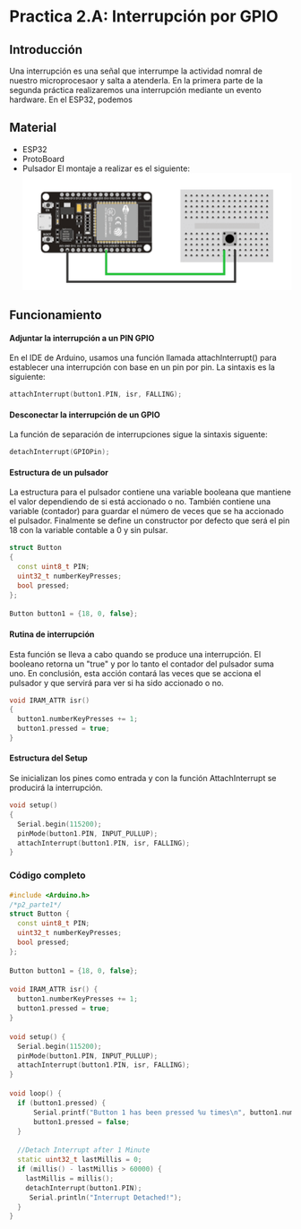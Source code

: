 # Practica 2.A: Interrupción por GPIO

## **Introducción**

Una interrupción es una señal que interrumpe la actividad nomral de nuestro microprocesaor y salta a atenderla.
En la primera parte de la segunda práctica realizaremos una interrupción mediante un evento hardware.
En el ESP32, podemos 

## **Material**

- ESP32
- ProtoBoard
- Pulsador
El montaje a realizar es el siguiente:
![](practica2_gpio.PNG)

## **Funcionamiento**

#### **Adjuntar la interrupción a un PIN GPIO**
En el IDE de Arduino, usamos una función llamada attachInterrupt() para establecer una interrupción con base en un pin por pin. La sintaxis es la siguiente:
```cpp
attachInterrupt(button1.PIN, isr, FALLING);
```
#### **Desconectar la interrupción de un GPIO**
La función de separación de interrupciones sigue la sintaxis siguente:
```cpp
detachInterrupt(GPIOPin);
```

#### **Estructura de un pulsador**
 La estructura para el pulsador contiene una variable booleana que mantiene el valor dependiendo de si está accionado o no.
 También contiene una variable (contador) para guardar el número de veces que se ha accionado el pulsador. 
 Finalmente se define un constructor por defecto que será el pin 18 con la variable contable a 0 y sin pulsar.
```cpp
struct Button 
{
  const uint8_t PIN;
  uint32_t numberKeyPresses;
  bool pressed;
};

Button button1 = {18, 0, false};
```
#### **Rutina de interrupción**
Esta función se lleva a cabo quando se produce una interrupción. El booleano retorna un "true" y por lo tanto el contador del pulsador suma uno.
En conclusión, esta acción contará las veces que se acciona el pulsador y que servirá para ver si ha sido accionado o no.

```cpp
void IRAM_ATTR isr() 
{
  button1.numberKeyPresses += 1;
  button1.pressed = true;
}
```

#### **Estructura del Setup**
Se inicializan los pines como entrada y con la función AttachInterrupt se producirá la interrupción.
```cpp
void setup()
{  
  Serial.begin(115200);
  pinMode(button1.PIN, INPUT_PULLUP);
  attachInterrupt(button1.PIN, isr, FALLING);
}
```

### **Código completo**
```cpp
#include <Arduino.h>
/*p2_parte1*/
struct Button {
  const uint8_t PIN;
  uint32_t numberKeyPresses;
  bool pressed;
};

Button button1 = {18, 0, false};

void IRAM_ATTR isr() {
  button1.numberKeyPresses += 1;
  button1.pressed = true;
}

void setup() {
  Serial.begin(115200);
  pinMode(button1.PIN, INPUT_PULLUP);
  attachInterrupt(button1.PIN, isr, FALLING);
}

void loop() {
  if (button1.pressed) {
      Serial.printf("Button 1 has been pressed %u times\n", button1.numberKeyPresses);
      button1.pressed = false;
  }

  //Detach Interrupt after 1 Minute
  static uint32_t lastMillis = 0;
  if (millis() - lastMillis > 60000) {
    lastMillis = millis();
    detachInterrupt(button1.PIN);
     Serial.println("Interrupt Detached!");
  }
}
```
